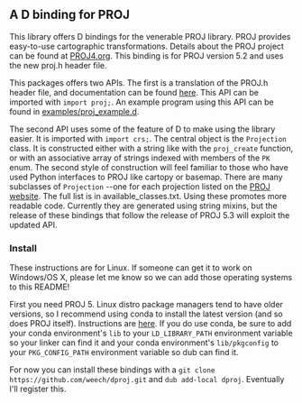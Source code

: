 ## A D binding for PROJ
This library offers D bindings for the venerable PROJ library. PROJ provides easy-to-use
cartographic transformations. Details about the PROJ project can be found at
[PROJ4.org](https://PROJ4.org/). This binding is for PROJ version 5.2 and uses the new proj.h
header file.

This packages offers two APIs. The first is a translation of the PROJ.h header file, and
documentation can be found [here](https://PROJ4.org/development/reference/functions.html).
This API can be imported with `import proj;`. An example program using this API can be found
in [examples/proj_example.d](examples/proj_example.d).

The second API uses some of the feature of D to make using the library easier. It is imported with
`import crs;`. The central object is the `Projection` class. It is constructed either with a
string like with the `proj_create` function, or with an associative array of strings indexed
with members of the `PK` enum. The second style of construction will feel familiar to those who have
used Python interfaces to PROJ like cartopy or basemap. There are many subclasses of `Projection`
--one for each projection listed on the
[PROJ website](https://PROJ4.org/operations/projections/index.html). The full list is in
available_classes.txt. Using these promotes more readable code. Currently they are generated
using string mixins, but the release of these bindings that follow the release of PROJ 5.3 will
exploit the updated API.

### Install
These instructions are for Linux. If someone can get it to work on Windows/OS X, please let
me know so we can add those operating systems to this README!

First you need PROJ 5. Linux distro package managers tend to have older versions, so
I recommend using conda to install the latest version (and so does PROJ itself). Instructions
are [here](https://proj4.org/install.html#conda). If you do use conda, be sure to add your conda
environment's `lib` to your `LD_LIBRARY_PATH` environment variable so your linker can find it
and your conda environment's `lib/pkgconfig` to your `PKG_CONFIG_PATH` environment variable
so dub can find it.

For now you can install these bindings with a `git clone https://github.com/weech/dproj.git` and
`dub add-local dproj`. Eventually I'll register this.


